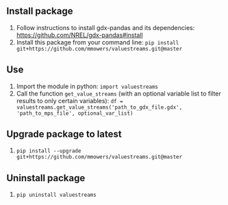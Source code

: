 ## Install package
1. Follow instructions to install gdx-pandas and its dependencies: https://github.com/NREL/gdx-pandas#install
1. Install this package from your command line: `pip install git+https://github.com/mmowers/valuestreams.git@master`

## Use
1. Import the module in python: `import valuestreams`
1. Call the function `get_value_streams` (with an optional variable list to filter results to only certain variables): `df = valuestreams.get_value_streams('path_to_gdx_file.gdx', 'path_to_mps_file', optional_var_list)`

## Upgrade package to latest
1. `pip install --upgrade git+https://github.com/mmowers/valuestreams.git@master`

## Uninstall package
1. `pip uninstall valuestreams`
